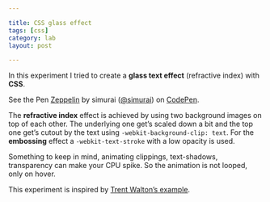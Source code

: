 ```yaml
---

title: CSS glass effect
tags: [css]
category: lab
layout: post

---
```


In this experiment I tried to create a __glass text effect__ (refractive index) with __CSS__.

<p data-height="455" data-theme-id="3586" data-slug-hash="Dhskl" data-default-tab="result" class='codepen'>See the Pen <a href='http://codepen.io/simurai/pen/Dhskl'>Zeppelin</a> by simurai (<a href='http://codepen.io/simurai'>@simurai</a>) on <a href='http://codepen.io'>CodePen</a>.</p>
<script async src="//codepen.io/assets/embed/ei.js"></script>

The __refractive index__ effect is achieved by using two background images on top of each other. The underlying one get’s scaled down a bit and the top one get’s cutout by the text using `-webkit-background-clip: text`. For the __embossing__ effect a `-webkit-text-stroke` with a low opacity is used.

Something to keep in mind, animating clippings, text-shadows, transparency can make your CPU spike. So the animation is not looped, only on hover.

This experiment is inspired by [Trent Walton’s example](http://trentwalton.com/bgclip/).
